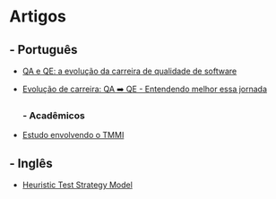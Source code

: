 # Artigos

## - Português
- [QA e QE: a evolução da carreira de qualidade de software](https://www.zup.com.br/blog/qa-e-qe)
- [ Evolução de carreira: QA ➡️ QE - Entendendo melhor essa jornada ](https://www.linkedin.com/posts/karla-fernanda-ia_qa-qe-zupcast-activity-7095209636940648448-Efq1/)

  ### - Acadêmicos
- [Estudo envolvendo o TMMI](https://repositorio.ufscar.br/bitstream/handle/ufscar/519/4892.pdf?sequence=1&isAllowed=y)
## - Inglês

- [Heuristic Test Strategy Model](https://developsense.com/resource/htsm.pdf)